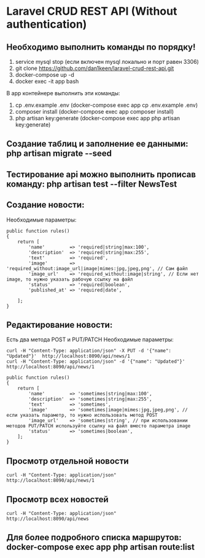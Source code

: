 
# Laravel CRUD REST API (Without authentication)

## Необходимо выполнить команды по порядку!
1) service mysql stop (если включен mysql локально и порт равен 3306)
2) git clone https://github.com/dan1keen/laravel-crud-rest-api.git
3) docker-compose up -d
4) docker exec -it app bash

В app контейнере выполнить эти команды:
1) cp .env.example .env (docker-compose exec app cp .env.example .env)
2) composer install (docker-compose exec app composer install)
3) php artisan key:generate (docker-compose exec app php artisan key:generate)

## Создание таблиц и заполнение ее данными: php artisan migrate --seed

## Тестирование api можно выполнить прописав команду: php artisan test --filter NewsTest

## Создание новости:
Необходимые параметры:
```     
public function rules()
{
    return [
        'name'         => 'required|string|max:100',
        'description'  => 'required|string|max:255',
        'text'         => 'required',
        'image'        => 'required_without:image_url|image|mimes:jpg,jpeg,png', // Сам файл
        'image_url'    => 'required_without:image|string', // Если нет image, то нужно указать рабочую ссылку на файл
        'status'       => 'required|boolean',
        'published_at' => 'required|date',

    ];
}
```

## Редактирование новости:
Есть два метода POST и PUT/PATCH
Необходимые параметры:
```
curl -H "Content-Type: application/json" -X PUT -d '{"name": "Updated"}'  http://localhost:8090/api/news/1
curl -H "Content-Type: application/json" -d '{"name": "Updated"}'  http://localhost:8090/api/news/1

public function rules()
{
    return [
        'name'         => 'sometimes|string|max:100',
        'description'  => 'sometimes|string|max:255',
        'text'         => 'sometimes',
        'image'        => 'sometimes|image|mimes:jpg,jpeg,png', // если указать параметр, то нужно использовать метод POST
        'image_url'    => 'sometimes|string', // при использовании методов PUT/PATCH используйте ссылку на файл вместо параметра image
        'status'       => 'sometimes|boolean',
    ];
}
```

## Просмотр отдельной новости
```curl -H "Content-Type: application/json" http://localhost:8090/api/news/1```

## Просмотр всех новостей
```curl -H "Content-Type: application/json" http://localhost:8090/api/news```
## Для более подробного списка маршрутов: docker-compose exec app php artisan route:list
